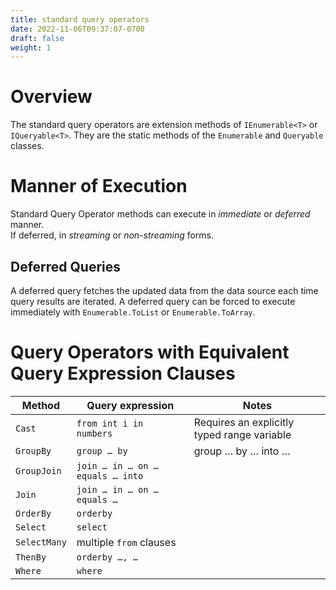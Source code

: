```yaml
---
title: standard query operators
date: 2022-11-06T09:37:07-0700
draft: false
weight: 1
---
```


# Overview
The standard query operators are extension methods of `IEnumerable<T>` or `IQueryable<T>`. They are the static methods of the `Enumerable` and `Queryable` classes.

# Manner of Execution
Standard Query Operator methods can execute in *immediate* or *deferred* manner.  
If deferred, in *streaming* or *non-streaming* forms.

## Deferred Queries
A deferred query fetches the updated data from the data source each time query results are iterated.
A deferred query can be forced to execute immediately with `Enumerable.ToList` or `Enumerable.ToArray`.

# Query Operators with Equivalent Query Expression Clauses

| Method       | Query expression                 | Notes                                       |
| ------------ | -------------------------------- | ------------------------------------------- |
| `Cast`       | `from int i in numbers`          | Requires an explicitly typed range variable |
| `GroupBy`    | `group … by`                     | group … by … into …                         |
| `GroupJoin`  | `join … in … on … equals … into` |
| `Join`       | `join … in … on … equals …`      |
| `OrderBy`    | `orderby`                        |
| `Select`     | `select`                         |
| `SelectMany` | multiple `from` clauses          |
| `ThenBy`     | `orderby …, …`                   |
| `Where`      | `where`                          |
